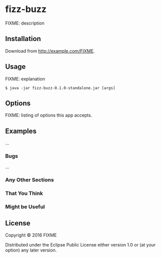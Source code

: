# fizz-buzz

FIXME: description

## Installation

Download from http://example.com/FIXME.

## Usage

FIXME: explanation

    $ java -jar fizz-buzz-0.1.0-standalone.jar [args]

## Options

FIXME: listing of options this app accepts.

## Examples

...

### Bugs

...

### Any Other Sections
### That You Think
### Might be Useful

## License

Copyright © 2016 FIXME

Distributed under the Eclipse Public License either version 1.0 or (at
your option) any later version.
